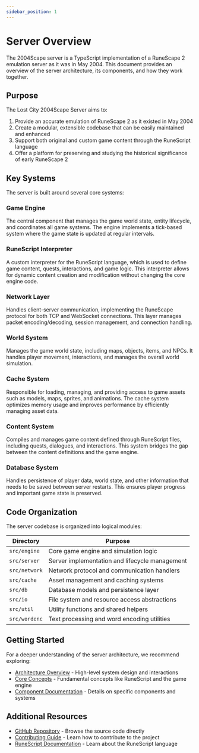 ```yaml
---
sidebar_position: 1
---
```


# Server Overview

The 2004Scape server is a TypeScript implementation of a RuneScape 2 emulation server as it was in May 2004. This document provides an overview of the server architecture, its components, and how they work together.

## Purpose

The Lost City 2004Scape Server aims to:
1. Provide an accurate emulation of RuneScape 2 as it existed in May 2004
2. Create a modular, extensible codebase that can be easily maintained and enhanced
3. Support both original and custom game content through the RuneScript language
4. Offer a platform for preserving and studying the historical significance of early RuneScape 2

## Key Systems

The server is built around several core systems:

### Game Engine
The central component that manages the game world state, entity lifecycle, and coordinates all game systems. The engine implements a tick-based system where the game state is updated at regular intervals.

### RuneScript Interpreter
A custom interpreter for the RuneScript language, which is used to define game content, quests, interactions, and game logic. This interpreter allows for dynamic content creation and modification without changing the core engine code.

### Network Layer
Handles client-server communication, implementing the RuneScape protocol for both TCP and WebSocket connections. This layer manages packet encoding/decoding, session management, and connection handling.

### World System
Manages the game world state, including maps, objects, items, and NPCs. It handles player movement, interactions, and manages the overall world simulation.

### Cache System
Responsible for loading, managing, and providing access to game assets such as models, maps, sprites, and animations. The cache system optimizes memory usage and improves performance by efficiently managing asset data.

### Content System
Compiles and manages game content defined through RuneScript files, including quests, dialogues, and interactions. This system bridges the gap between the content definitions and the game engine.

### Database System
Handles persistence of player data, world state, and other information that needs to be saved between server restarts. This ensures player progress and important game state is preserved.

## Code Organization

The server codebase is organized into logical modules:

| Directory | Purpose |
|-----------|---------|
| `src/engine` | Core game engine and simulation logic |
| `src/server` | Server implementation and lifecycle management |
| `src/network` | Network protocol and communication handlers |
| `src/cache` | Asset management and caching systems |
| `src/db` | Database models and persistence layer |
| `src/io` | File system and resource access abstractions |
| `src/util` | Utility functions and shared helpers |
| `src/wordenc` | Text processing and word encoding utilities |

## Getting Started

For a deeper understanding of the server architecture, we recommend exploring:

- [Architecture Overview](./architecture/overview.md) - High-level system design and interactions
- [Core Concepts](./core-concepts/runescript.md) - Fundamental concepts like RuneScript and the game engine
- [Component Documentation](./components/world-system.md) - Details on specific components and systems

## Additional Resources

- [GitHub Repository](https://github.com/2004Scape/Server) - Browse the source code directly
- [Contributing Guide](../contributing.md) - Learn how to contribute to the project
- [RuneScript Documentation](./runescript/introduction.md) - Learn about the RuneScript language 